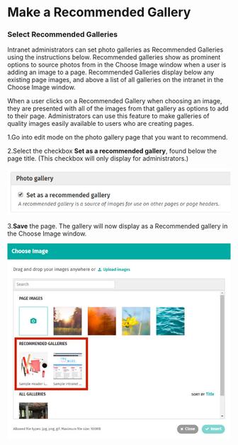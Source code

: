 # Make a Recommended Gallery



### Select Recommended Galleries

Intranet administrators can set photo galleries as Recommended Galleries using the instructions below. Recommended galleries show as prominent options to source photos from in the Choose Image window when a user is adding an image to a page. Recommended Galleries display below any existing page images, and above a list of all galleries on the intranet in the Choose Image window.   
  
When a user clicks on a Recommended Gallery when choosing an image, they are presented with all of the images from that gallery as options to add to their page. Administrators can use this feature to make galleries of quality images easily available to users who are creating pages.  
 

1.Go into edit mode on the photo gallery page that you want to recommend.

2.Select the checkbox **Set as a recommended gallery**, found below the page title. \(This checkbox will only display for administrators.\)

![](../../../.gitbook/assets/1%20%2887%29.jpg)

3.**Save** the page. The gallery will now display as a Recommended gallery in the Choose Image window.

![](../../../.gitbook/assets/2%20%2823%29.jpg)



